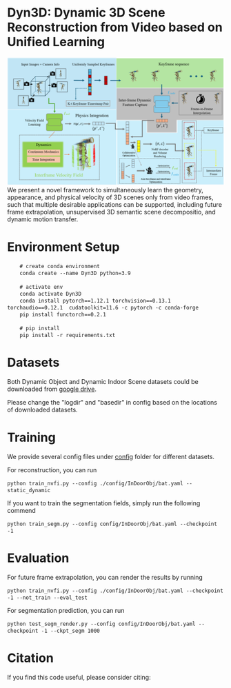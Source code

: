 # Dyn3D: Dynamic 3D Scene Reconstruction from Video based on Unified Learning

![image](412.png)
We present a novel framework to simultaneously learn the geometry, appearance, and physical velocity of 3D scenes only from video frames, such that multiple desirable applications can be supported, including future frame extrapolation, unsupervised 3D semantic scene decompositio, and dynamic motion transfer.

# Environment Setup
```
    # create conda environment
    conda create --name Dyn3D python=3.9
    
    # activate env
    conda activate Dyn3D
    conda install pytorch==1.12.1 torchvision==0.13.1 torchaudio==0.12.1  cudatoolkit=11.6 -c pytorch -c conda-forge
    pip install functorch==0.2.1
    
    # pip install 
    pip install -r requirements.txt

```
# Datasets
Both Dynamic Object and Dynamic Indoor Scene datasets could be downloaded from [google drive](https://drive.google.com/drive/folders/1je-JW64UvRJ2hmA6nzEKA7VGRIn4lAi6?usp=sharing). 

Please change the "logdir" and "basedir" in config based on the locations of downloaded datasets.

# Training
We provide several config files under [config](./config/) folder for different datasets.

For reconstruction, you can run
```
python train_nvfi.py --config ./config/InDoorObj/bat.yaml --static_dynamic 
```

If you want to train the segmentation fields, simply run the following commend
```
python train_segm.py --config config/InDoorObj/bat.yaml --checkpoint -1
```

# Evaluation
For future frame extrapolation, you can render the results by running
```
python train_nvfi.py --config ./config/InDoorObj/bat.yaml --checkpoint -1 --not_train --eval_test
```

For segmentation prediction, you can run
```
python test_segm_render.py --config config/InDoorObj/bat.yaml --checkpoint -1 --ckpt_segm 1000
```


# Citation
If you find this code useful, please consider citing:

